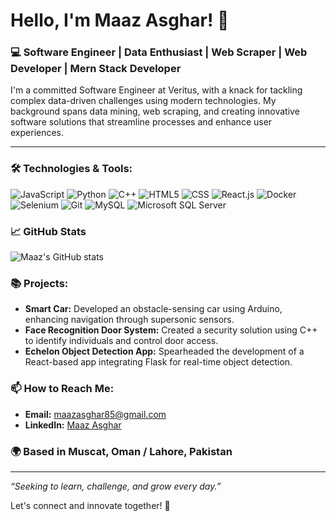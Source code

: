 # Hello, I'm Maaz Asghar! 👋

### 💻 Software Engineer | Data Enthusiast | Web Scraper | Web Developer | Mern Stack Developer

I'm a committed Software Engineer at Veritus, with a knack for tackling complex data-driven challenges using modern technologies. My background spans data mining, web scraping, and creating innovative software solutions that streamline processes and enhance user experiences.

---

### 🛠️ Technologies & Tools:

![JavaScript](https://img.shields.io/badge/-JavaScript-000?&logo=JavaScript)
![Python](https://img.shields.io/badge/-Python-000?&logo=Python)
![C++](https://img.shields.io/badge/-C++-00599C?&logo=cplusplus)
![HTML5](https://img.shields.io/badge/-HTML5-000?&logo=HTML5)
![CSS](https://img.shields.io/badge/-CSS3-1572B6?&logo=CSS3)
![React.js](https://img.shields.io/badge/-React-000?&logo=React)
![Docker](https://img.shields.io/badge/-Docker-000?&logo=Docker)
![Selenium](https://img.shields.io/badge/-Selenium-43B02A?&logo=Selenium)
![Git](https://img.shields.io/badge/-Git-000?&logo=Git)
![MySQL](https://img.shields.io/badge/-MySQL-000?&logo=mysql)
![Microsoft SQL Server](https://img.shields.io/badge/-Microsoft%20SQL%20Server-CC2927?&logo=microsoftsqlserver)

### 📈 GitHub Stats

![Maaz's GitHub stats](https://github-readme-stats.vercel.app/api?username=MaazAsghar85&show_icons=true&theme=radical&count_private=true)

### 📚 Projects:

- **Smart Car:** Developed an obstacle-sensing car using Arduino, enhancing navigation through supersonic sensors.
- **Face Recognition Door System:** Created a security solution using C++ to identify individuals and control door access.
- **Echelon Object Detection App:** Spearheaded the development of a React-based app integrating Flask for real-time object detection.

### 📫 How to Reach Me:

- **Email:** [maazasghar85@gmail.com](mailto:maazasghar85@gmail.com)
- **LinkedIn:** [Maaz Asghar](https://www.linkedin.com/in/maaz-asghar-0538b5252/)

### 🌍 Based in Muscat, Oman / Lahore, Pakistan

---

*“Seeking to learn, challenge, and grow every day.”*

Let's connect and innovate together! 🚀
